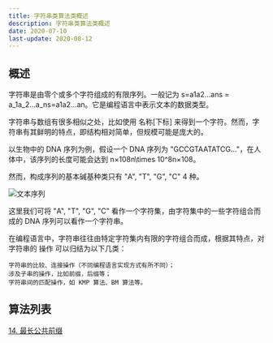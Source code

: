 ```yaml
---
title: 字符串类算法类概述
description: 字符串类算法类概述
date: 2020-07-10
last-update: 2020-08-12
---
```


## 概述

字符串是由零个或多个字符组成的有限序列。一般记为 s=a1a2...ans = a_1a_2...a_ns=a1​a2​...an​。它是编程语言中表示文本的数据类型。

字符串与数组有很多相似之处，比如使用 名称[下标] 来得到一个字符。然而，字符串有其鲜明的特点，即结构相对简单，但规模可能是庞大的。

以生物中的 DNA 序列为例，假设一个 DNA 序列为 "GCCGTAATATCG..."，在人体中，该序列的长度可能会达到 n×108n\times 10^8n×108。

然而，构成序列的基本碱基种类只有 "A", "T", "G", "C" 4 种。

![文本序列](/images/algorithm-string/leetcode_string_1.png)

这里我们可将 "A", "T", "G", "C" 看作一个字符集，由字符集中的一些字符组合而成的 DNA 序列可以看作一个字符串。

在编程语言中，字符串往往由特定字符集内有限的字符组合而成，根据其特点，对字符串的 操作 可以归结为以下几类：

    字符串的比较、连接操作（不同编程语言实现方式有所不同）；
    涉及子串的操作，比如前缀，后缀等； 
    字符串间的匹配操作，如 KMP 算法、BM 算法等。

## 算法列表

[14. 最长公共前缀](14.%20最长公共前缀.md)<Badge text="简单" type="tip"/>  
